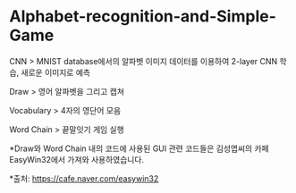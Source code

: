 # Alphabet-recognition-and-Simple-Game

CNN > MNIST database에서의 알파벳 이미지 데이터를 이용하여 2-layer CNN 학습, 새로운 이미지로 예측

Draw > 영어 알파벳을 그리고 캡쳐

Vocabulary > 4자의 영단어 모음

Word Chain > 끝말잇기 게임 실행


*Draw와 Word Chain 내의 코드에 사용된 GUI 관련 코드들은 김성엽씨의 카페 EasyWin32에서 가져와 사용하였습니다.

*출처: https://cafe.naver.com/easywin32
